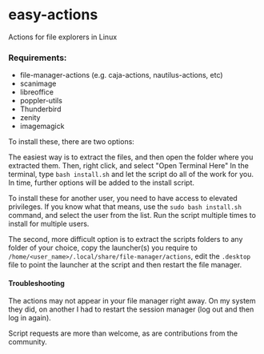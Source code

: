 # easy-actions
Actions for file explorers in Linux

### Requirements:
* file-manager-actions (e.g. caja-actions, nautilus-actions, etc)
* scanimage
* libreoffice
* poppler-utils
* Thunderbird
* zenity
* imagemagick

To install these, there are two options:

The easiest way is to extract the files, and then open the folder where you extracted them. Then, right click, and select "Open Terminal Here" In the terminal, type ```bash install.sh``` and let the script do all of the work for you. In time, further options will be added to the install script.

To install these for another user, you need to have access to elevated privileges. If you know what that means, use the `sudo bash install.sh` command, and select the user from the list. Run the script multiple times to install for multiple users.

The second, more difficult option is to extract the scripts folders to any folder of your choice, copy the launcher(s) you require to `/home/<user_name>/.local/share/file-manager/actions`, edit the `.desktop` file to point the launcher at the script and then restart the file manager.

#### Troubleshooting
The actions may not appear in your file manager right away. On my system they did, on another I had to restart the session manager (log out and then log in again).

Script requests are more than welcome, as are contributions from the community.
